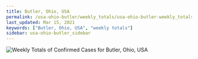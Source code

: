 ```yaml
---
title: Butler, Ohio, USA
permalink: /usa-ohio-butler/weekly_totals/usa-ohio-butler-weekly_totals.html
last_updated: Mar 15, 2021
keywords: ["Butler, Ohio, USA", "weekly totals"]
sidebar: usa-ohio-butler_sidebar
---
```


![Weekly Totals of Confirmed Cases for Butler, Ohio, USA](/covid_tracker/images/graphs/usa-ohio-butler-weekly_totals_graph.png)
